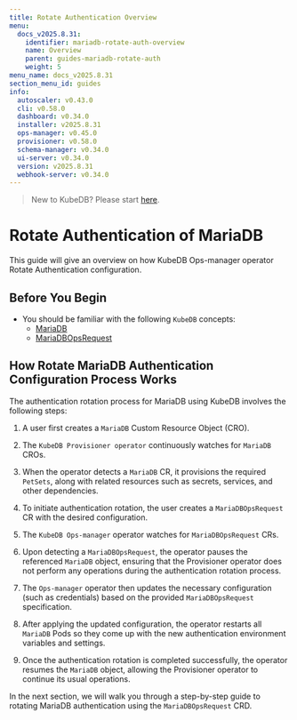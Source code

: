 ```yaml
---
title: Rotate Authentication Overview
menu:
  docs_v2025.8.31:
    identifier: mariadb-rotate-auth-overview
    name: Overview
    parent: guides-mariadb-rotate-auth
    weight: 5
menu_name: docs_v2025.8.31
section_menu_id: guides
info:
  autoscaler: v0.43.0
  cli: v0.58.0
  dashboard: v0.34.0
  installer: v2025.8.31
  ops-manager: v0.45.0
  provisioner: v0.58.0
  schema-manager: v0.34.0
  ui-server: v0.34.0
  version: v2025.8.31
  webhook-server: v0.34.0
---
```


> New to KubeDB? Please start [here](/docs/v2025.8.31/README).

# Rotate Authentication of MariaDB

This guide will give an overview on how KubeDB Ops-manager operator Rotate Authentication configuration.

## Before You Begin

- You should be familiar with the following `KubeDB` concepts:
    - [MariaDB](/docs/v2025.8.31/guides/mariadb/concepts/mariadb/)
    - [MariaDBOpsRequest](/docs/v2025.8.31/guides/mariadb/concepts/opsrequest/)

## How Rotate MariaDB Authentication Configuration Process Works

[//]: # (The following diagram shows how KubeDB Ops-manager operator Rotate Authentication of a `MariaDB`. Open the image in a new tab to see the enlarged version.)

[//]: # ()
[//]: # (<figure align="center">)

[//]: # (  <img alt="Rotate Authentication process of MariaDB" src="/docs/v2025.8.31/images/day-2-operation/MariaDB/kf-rotate-auth.svg">)

[//]: # (<figcaption align="center">Fig: Rotate Auth process of MariaDB</figcaption>)

[//]: # (</figure>)

The authentication rotation process for MariaDB using KubeDB involves the following steps:

1. A user first creates a `MariaDB` Custom Resource Object (CRO).

2. The `KubeDB Provisioner operator` continuously watches for `MariaDB` CROs.

3. When the operator detects a `MariaDB` CR, it provisions the required `PetSets`, along with related resources such as secrets, services, and other dependencies.

4. To initiate authentication rotation, the user creates a `MariaDBOpsRequest` CR with the desired configuration.

5. The `KubeDB Ops-manager` operator watches for `MariaDBOpsRequest` CRs.

6. Upon detecting a `MariaDBOpsRequest`, the operator pauses the referenced `MariaDB` object, ensuring that the Provisioner
   operator does not perform any operations during the authentication rotation process.

7. The `Ops-manager` operator then updates the necessary configuration (such as credentials) based on the provided `MariaDBOpsRequest` specification.

8. After applying the updated configuration, the operator restarts all `MariaDB` Pods so they come up with the new authentication environment variables and settings.

9. Once the authentication rotation is completed successfully, the operator resumes the `MariaDB` object, allowing the Provisioner operator to continue its usual operations.

In the next section, we will walk you through a step-by-step guide to rotating MariaDB authentication using the `MariaDBOpsRequest` CRD.
